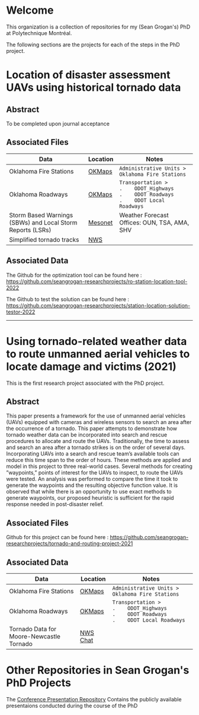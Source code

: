 # Welcome
This organization is a collection of repositories for my (Sean Grogan's) PhD at Polytechnique Montréal.  

The following sections are the projects for each of the steps in the PhD project.  

# Location of disaster assessment UAVs using historical tornado data

## Abstract

To be completed upon journal acceptance

## Associated Files

|Data |Location | Notes | 
| --- | --- | --- | 
| Oklahoma Fire Stations | [OKMaps](https://okmaps.org/OGI/search.aspx) | `Administrative Units > Oklahoma Fire Stations` | 
| Oklahoma Roadways | [OKMaps](https://okmaps.org/OGI/search.aspx) | `Transportation >`<br> `.    ODOT_Highways` <br>`.    ODOT Roadways` <br> `.    ODOT Local Roadways` |
| Storm Based Warnings (SBWs) and Local Storm Reports (LSRs) | [Mesonet](https://mesonet.agron.iastate.edu/) | Weather Forecast Offices: OUN, TSA, AMA, SHV |
| Simplified tornado tracks | [NWS](https://www.spc.noaa.gov/gis/svrgis/) | |

## Associated Data

The Github for the optimization tool can be found here : https://github.com/seangrogan-researchprojects/ro-station-location-tool-2022

The Github to test the solution can be found here : https://github.com/seangrogan-researchprojects/station-location-solution-testor-2022

--------------------------

# Using tornado-related weather data to route unmanned aerial vehicles to locate damage and victims (2021)

This is the first research project associated with the PhD project.  

## Abstract

This paper presents a framework for the use of unmanned aerial vehicles (UAVs) equipped with cameras and wireless sensors to search an area after the occurrence of a tornado. This paper attempts to demonstrate how tornado weather data can be incorporated into search and rescue procedures to allocate and route the UAVs. Traditionally, the time to assess and search an area after a tornado strikes is on the order of several days. Incorporating UAVs into a search and rescue team’s available tools can reduce this time span to the order of hours. These methods are applied and model in this project to three real-world cases. Several methods for creating ”waypoints,” points of interest for the UAVs to inspect, to route the UAVs were tested. An analysis was performed to compare the time it took to generate the waypoints and the resulting objective function value. It is observed that while there is an opportunity to use exact methods to generate waypoints, our proposed heuristic is sufficient for the rapid response needed in post-disaster relief.

## Associated Files

Github for this project can be found here : https://github.com/seangrogan-researchprojects/tornado-and-routing-project-2021

## Associated Data

|Data |Location | Notes | 
| --- | --- | --- | 
| Oklahoma Fire Stations | [OKMaps](https://okmaps.org/OGI/search.aspx) | `Administrative Units > Oklahoma Fire Stations` | 
| Oklahoma Roadways | [OKMaps](https://okmaps.org/OGI/search.aspx) | `Transportation >`<br> `.    ODOT_Highways` <br>`.    ODOT Roadways` <br> `.    ODOT Local Roadways` |
| Tornado Data for Moore-Newcastle Tornado | [NWS Chat](https://nwschat.weather.gov/lsr/#OUN/201305200400/201305210400/0110) | |

# Other Repositories in Sean Grogan's PhD Projects

The [Conference Presentation Repository](https://github.com/seangrogan-phdprojects/conference_presentations) Contains the publicly available presentaions conducted during the course of the PhD

